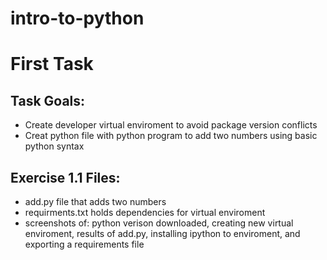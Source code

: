 # intro-to-python


# First Task

## Task Goals:

- Create developer virtual enviroment to avoid package version conflicts
- Creat python file with python program to add two numbers using basic python syntax

## Exercise 1.1 Files:

- add.py file that adds two numbers
- requirments.txt holds dependencies for virtual enviroment
- screenshots of: python verison downloaded, creating new virtual enviroment, results of add.py, installing ipython to enviroment, and exporting a requirements file